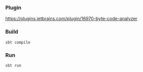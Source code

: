 ### Plugin

https://plugins.jetbrains.com/plugin/16970-byte-code-analyzer

### Build
```
sbt compile
```

### Run
```
sbt run
```

